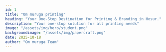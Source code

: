 ```yaml
---
id: 1
title: "Om muruga printing"
heading: "Your One-Stop Destination for Printing & Branding in Hosur."
description: "Your one-stop solution for all printing needs"
image: "/assets/img/hero/student.png"
backgroundimage: "/assets/img/papercraft.png"
date: 2025-10-18
author: "Om muruga Team"
---
```

